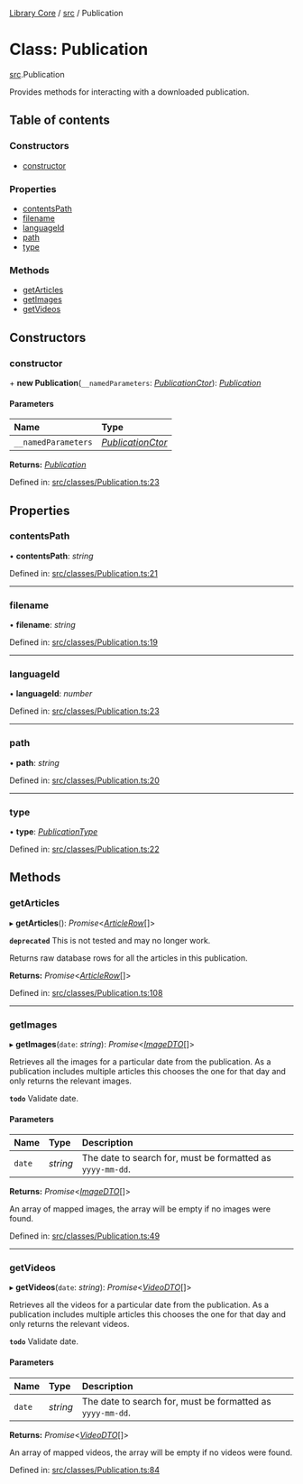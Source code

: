 [Library Core](../README.md) / [src](../modules/src.md) / Publication

# Class: Publication

[src](../modules/src.md).Publication

Provides methods for interacting with a downloaded publication.

## Table of contents

### Constructors

- [constructor](src.publication.md#constructor)

### Properties

- [contentsPath](src.publication.md#contentspath)
- [filename](src.publication.md#filename)
- [languageId](src.publication.md#languageid)
- [path](src.publication.md#path)
- [type](src.publication.md#type)

### Methods

- [getArticles](src.publication.md#getarticles)
- [getImages](src.publication.md#getimages)
- [getVideos](src.publication.md#getvideos)

## Constructors

### constructor

\+ **new Publication**(`__namedParameters`: [*PublicationCtor*](../interfaces/types_publication.publicationctor.md)): [*Publication*](src.publication.md)

#### Parameters

| Name | Type |
| :------ | :------ |
| `__namedParameters` | [*PublicationCtor*](../interfaces/types_publication.publicationctor.md) |

**Returns:** [*Publication*](src.publication.md)

Defined in: [src/classes/Publication.ts:23](https://github.com/BenShelton/library-api/blob/master/packages/core/src/classes/Publication.ts#L23)

## Properties

### contentsPath

• **contentsPath**: *string*

Defined in: [src/classes/Publication.ts:21](https://github.com/BenShelton/library-api/blob/master/packages/core/src/classes/Publication.ts#L21)

___

### filename

• **filename**: *string*

Defined in: [src/classes/Publication.ts:19](https://github.com/BenShelton/library-api/blob/master/packages/core/src/classes/Publication.ts#L19)

___

### languageId

• **languageId**: *number*

Defined in: [src/classes/Publication.ts:23](https://github.com/BenShelton/library-api/blob/master/packages/core/src/classes/Publication.ts#L23)

___

### path

• **path**: *string*

Defined in: [src/classes/Publication.ts:20](https://github.com/BenShelton/library-api/blob/master/packages/core/src/classes/Publication.ts#L20)

___

### type

• **type**: [*PublicationType*](../modules/types_publication.md#publicationtype)

Defined in: [src/classes/Publication.ts:22](https://github.com/BenShelton/library-api/blob/master/packages/core/src/classes/Publication.ts#L22)

## Methods

### getArticles

▸ **getArticles**(): *Promise*<[*ArticleRow*](../interfaces/types_database.articlerow.md)[]\>

**`deprecated`** This is not tested and may no longer work.

Returns raw database rows for all the articles in this publication.

**Returns:** *Promise*<[*ArticleRow*](../interfaces/types_database.articlerow.md)[]\>

Defined in: [src/classes/Publication.ts:108](https://github.com/BenShelton/library-api/blob/master/packages/core/src/classes/Publication.ts#L108)

___

### getImages

▸ **getImages**(`date`: *string*): *Promise*<[*ImageDTO*](../interfaces/types_dto.imagedto.md)[]\>

Retrieves all the images for a particular date from the publication.
As a publication includes multiple articles this chooses the one for that day and only returns the relevant images.

**`todo`** Validate date.

#### Parameters

| Name | Type | Description |
| :------ | :------ | :------ |
| `date` | *string* | The date to search for, must be formatted as `yyyy-mm-dd`. |

**Returns:** *Promise*<[*ImageDTO*](../interfaces/types_dto.imagedto.md)[]\>

An array of mapped images, the array will be empty if no images were found.

Defined in: [src/classes/Publication.ts:49](https://github.com/BenShelton/library-api/blob/master/packages/core/src/classes/Publication.ts#L49)

___

### getVideos

▸ **getVideos**(`date`: *string*): *Promise*<[*VideoDTO*](../interfaces/types_dto.videodto.md)[]\>

Retrieves all the videos for a particular date from the publication.
As a publication includes multiple articles this chooses the one for that day and only returns the relevant videos.

**`todo`** Validate date.

#### Parameters

| Name | Type | Description |
| :------ | :------ | :------ |
| `date` | *string* | The date to search for, must be formatted as `yyyy-mm-dd`. |

**Returns:** *Promise*<[*VideoDTO*](../interfaces/types_dto.videodto.md)[]\>

An array of mapped videos, the array will be empty if no videos were found.

Defined in: [src/classes/Publication.ts:84](https://github.com/BenShelton/library-api/blob/master/packages/core/src/classes/Publication.ts#L84)
